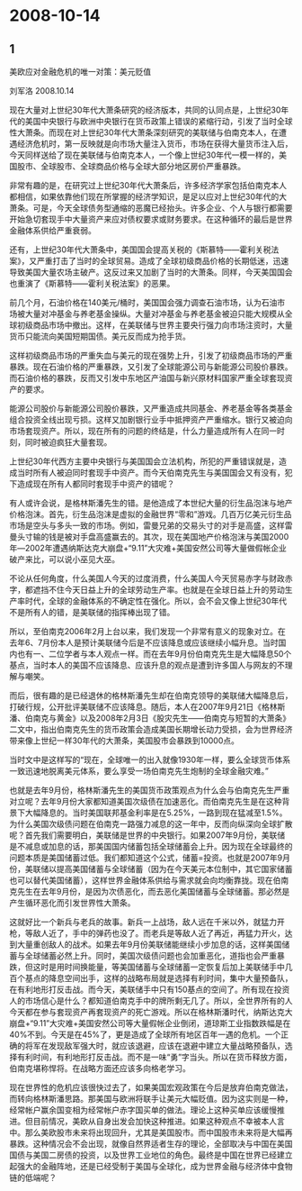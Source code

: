 # 2008-10-14

## 1

美欧应对金融危机的唯一对策：美元贬值

刘军洛 2008.10.14

现在大量对上世纪30年代大萧条研究的经济版本，共同的认同点是，上世纪30年代的美国中央银行与欧洲中央银行在货币政策上错误的紧缩行动，引发了当时全球性大萧条。而现在对上世纪30年代大萧条深刻研究的美联储与伯南克本人，在遭遇经济危机时，第一反映就是向市场大量注入货币，市场在获得大量货币注入后，今天同样送给了现在美联储与伯南克本人，一个像上世纪30年代一模一样的，美国股市、全球股市、全球商品价格与全球大部分地区房价严重暴跌。

非常有趣的是，在研究过上世纪30年代大萧条后，许多经济学家包括伯南克本人都相信，如果依靠他们现在所掌握的经济学知识，是足以应对上世纪30年代的大萧条。可是，今天全球债务型通缩的恶魔已经抬头。许多企业、个人与银行都需要开始急切套现手中大量资产来应对债权要求或财务要求。在这种循环的最后是世界金融体系供给严重衰弱。

还有，上世纪30年代大萧条中，美国国会提高关税的《斯慕特――霍利关税法案》，又严重打击了当时的全球贸易。造成了全球初级商品价格的长期低迷，迅速导致美国大量农场主破产。这反过来又加剧了当时的大萧条。同样，今天美国国会也重演了《斯慕特――霍利关税法案》的恶果。

前几个月，石油价格在140美元/桶时，美国国会强力调查石油市场，认为石油市场被大量对冲基金与养老基金操纵。大量对冲基金与养老基金被迫只能大规模从全球初级商品市场中撤出。这样，在美联储与世界主要央行强力向市场注资时，大量货币只能流向美国短期国债。美元反而成为抢手货。

这样初级商品市场的严重失血与美元的现在强势上升，引发了初级商品市场的严重暴跌。现在石油价格的严重暴跌，又引发了全球能源公司与新能源公司股价暴跌。而石油价格的暴跌，反而又引发中东地区产油国与新兴原材料国家严重全球套现资产的要求。

能源公司股价与新能源公司股价暴跌，又严重造成共同基金、养老基金等各类基金组合投资全线出现亏损。这样又加剧银行业手中抵押资产严重缩水。银行又被迫向市场套现资产。所以，现在所有的问题的终结是，什么力量造成所有人在同一时刻，同时被迫疯狂大量套现。

上世纪30年代西方主要中央银行与美国国会立法机构，所犯的严重错误就是，造成当时所有人被迫同时套现手中资产。而今天伯南克先生与美国国会又有没有，犯下造成现在所有人都同时套现手中资产的错呢？

有人或许会说，是格林斯潘先生的错。是他造成了本世纪大量的衍生品泡沫与地产价格泡沫。首先，衍生品泡沫是虚拟的金融世界“零和”游戏。几百万亿美元衍生品市场是空头与多头一致的市场。例如，雷曼兄弟的交易头寸的对手是高盛，这样雷曼头寸输的钱是被对手盘高盛赢去的。其次，现在美国地产价格泡沫与美国2000年―2002年遭遇纳斯达克大崩盘+“9.11”大灾难+美国安然公司等大量做假帐企业破产来比，可以说小巫见大巫。

不论从任何角度，什么美国人今天的过度消费，什么美国人今天贸易赤字与财政赤字，都遮挡不住今天日益上升的全球劳动生产率。也就是在全球日益上升的劳动生产率时代，全球的金融体系的不确定性在强化。所以，会不会又像上世纪30年代不是所有人的错，是美联储的指挥棒出现了错。

所以，至伯南克2006年2月上台以来，我们发现一个非常有意义的现象对立。在去年6、7月份本人是预计美联储今后是不应该降息或应该继续小幅升息。当时国内也有一、二位学者与本人观点一样。而在去年9月份伯南克先生是大幅降息50个基点，当时本人的美国不应该降息、应该升息的观点是遭到许多国人与网友的不理解与嘲笑。

而后，很有趣的是已经退休的格林斯潘先生却在伯南克领导的美联储大幅降息后，打破行规，公开批评美联储不应该降息。随后，本人在2007年9月21日《格林斯潘、伯南克与黄金》以及2008年2月3日《股灾先生――伯南克与短暂的大萧条》二文中，指出伯南克先生的货币政策会造成美国长期增长动力受损，会为世界经济带来像上世纪一样30年代的大萧条，美国股市会暴跌到10000点。

当时文中是这样写的“现在，全球唯一的出入就像1930年一样，要么全球货币体系一致迅速地脱离美元体系，要么享受一场伯南克先生炮制的全球金融灾难。”

也就是去年9月份，格林斯潘先生的美国货币政策观点为什么会与伯南克先生严重对立呢？去年9月份大家都知道美国次级债在加速恶化。而伯南克先生是在这种背景下大幅降息的。当时美国联邦基金利率是在5.25%，一路到现在猛减至1.5%。为什么美国次级债问题在伯南克一路强力减息的这一年中，反而向纵深向全球扩散呢？首先我们需要明白，美联储是世界的中央银行。如果2007年9月份，美联储是不减息或加息的话，那美国国内储蓄包括全球储蓄会上升。因为现在全球最终的问题本质是美国储蓄过低。我们都知道这个公式，储蓄=投资。也就是2007年9月份，美联储以提高美国储蓄与全球储蓄（因为在今天美元本位制中，其它国家储蓄也可以替代美国储蓄），这样世界金融体系供给与需求就会向均衡靠拢。现在伯南克先生在去年9月份，是因为次债恶化，而去恶化美国储蓄与全球储蓄。那必然是产生循环恶化而引发世界性大萧条。

这就好比一个新兵与老兵的故事。新兵一上战场，敌人远在千米以外，就猛力开枪，等敌人近了，手中的弹药也没了。而老兵是等敌人近了再近，再猛力开火，达到大量重创敌人的战术。如果去年9月份美联储能继续小步加息的话，这样美国储蓄与全球储蓄必然上升。同时，美国次级债问题也会加重恶化，道指也会严重暴跌，但这时是用时间换能量，等美国储蓄与全球储蓄一定恢复后加上美联储手中几百个基点的降息空间出手，这样的战略布局就是选择有利时间，集中大量预备队，在有利地形打反击战。而今天，美联储手中只有150基点的空间了。所有现在投资人的市场信心是什么？都知道伯南克手中的牌所剩无几了。所以，全世界所有的人今天都在参与套现资产再套现资产的死亡游戏。所以在格林斯潘时代，纳斯达克大崩盘+“9.11”大灾难+美国安然公司等大量假帐企业倒闭，道琼斯工业指数跌幅是在40%不到。今天是在45%了，更是造成了全球所有地区百年一遇的危机。一个正确的将军在发现敌军强大时，就应该退避，应该在退避中建立大量战略预备队，选择有利时间，有利地形打反击战。而不是一味“勇”字当头。所以在货币释放方面，伯南克堪称悍将。在战略方面还应该多向格老学习。

现在世界性的危机应该很快过去了，如果美国宏观政策在今后是放弃伯南克做法，而转向格林斯潘思路。那美国与欧洲将联手让美元大幅贬值。因为这实则是一种，经常帐户赢余国变相为经常帐户赤字国买单的做法。理论上这种买单应该缓慢推进。但目前情况，美欧从自身出发会加快这种推进。如果这种观点不幸被本人言中。那么美欧股市未来将出现回升，尤其是美国股市。而中国股市未来将是大幅再暴跌。这种情况会不会出现，就像自然界适者生存的理论，全部取决与中国在美国国债与美国二房债的投资，以及世界工业地位的角色。最终是中国在世界已经建立起强大的金融阵地，还是已经受制于美国与全球化，成为世界金融与经济体中食物链的低端呢？



